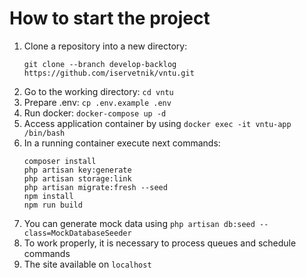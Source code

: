 # How to start the project

1. Clone a repository into a new directory:
   ```
   git clone --branch develop-backlog https://github.com/iservetnik/vntu.git
   ```
2. Go to the working directory: `cd vntu`
3. Prepare .env: `cp .env.example .env`
4. Run docker: `docker-compose up -d`
5. Access application container by using `docker exec -it vntu-app /bin/bash`
6. In a running container execute next commands:
    ```
    composer install
    php artisan key:generate
    php artisan storage:link
    php artisan migrate:fresh --seed
    npm install
    npm run build
    ```
7. You can generate mock data using `php artisan db:seed --class=MockDatabaseSeeder`
8. To work properly, it is necessary to process queues and schedule commands
9. The site available on `localhost`
